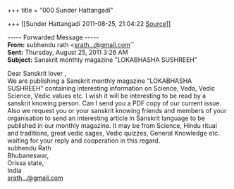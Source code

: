 +++
title = "000 Sunder Hattangadi"

+++
[[Sunder Hattangadi	2011-08-25, 21:04:22 [Source](https://groups.google.com/g/samskrita/c/xGhuR4yE0jY)]]



  

  

----- Forwarded Message -----  
**From:** subhendu rath \<[srath...@gmail.com]()``  
**Sent:** Thursday, August 25, 2011 3:26 AM  
**Subject:** Sanskrit monthly magazine "LOKABHASHA SUSHREEH"  
  

Dear Sanskrit lover ,  
We are publishing a Sanskrit monthly magazine "LOKABHASHA SUSHREEH" containing interesting information on Science, Veda, Vedic Science, Vedic values etc. I wish it will be interesting to be read by a sanskrit knowing person. Can I send you a PDF copy of our current issue. Also we request you or your sanskrit knowing friends and members of your organisation to send an interesting article in Sanskrit language to be published in our monthly magazine. It may be from Science, Hindu ritual and traditions, great vedic sages, Vedic quizzes, General Knowledge etc. waiting for your reply and cooperation in this regard.  
subhendu Rath  
Bhubaneswar,  
Orissa state,  
India  
[srath...@gmail.com]()

  
  

